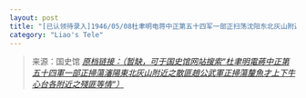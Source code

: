 ```yaml
---
layout: post
title: "[已认领待录入]1946/05/08杜聿明电蒋中正第五十四军一部正扫荡沈阳东北灰山附近之散匪赵公武军正扫荡厘鱼才上下牛心台各附近之残匪等情"
category: "Liao's Tele"
---
```



> 来源：国史馆 [*原档链接：（暂缺，可于国史馆网站搜索“杜聿明電蔣中正第五十四軍一部正掃蕩瀋陽東北灰山附近之散匪趙公武軍正掃蕩釐魚才上下牛心台各附近之殘匪等情“）*]()

